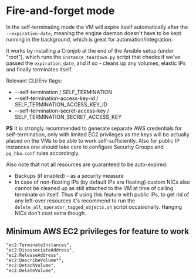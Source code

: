 # Fire-and-forget mode

In the self-terminating mode the VM will expire itself automatically after the `--expiration-date`, meaning the engine
daemon doesn't have to be kept running in the background, which is great for automation/integration. 

It works by installing a Cronjob at the end of the Ansible setup (under "root"), which runs the `instance_teardown.py`
script that checks if we've passed the `expiration_date`, and if so - cleans up any volumes, elastic IPs and finally
terminates itself.

Relevant CLI/Env flags:

  * --self-termination / SELF_TERMINATION
  * --self-termination-access-key-id / SELF_TERMINATION_ACCESS_KEY_ID
  * --self-termination-secret-access-key / SELF_TERMINATION_SECRET_ACCESS_KEY

**PS** It is strongly recommended to generate separate AWS credentials for self-termination, only with limited EC2 privileges
as the keys will be actually placed on the VMs to be able to work self-sufficiently. Also for public IP instances one should
take care to configure Security Groups and `pg_hba.conf` rules accordingly.

Also note that not all resources are guaranteed to be auto-expired:
  * Backups (if enabled) - as a security measure
  * In case of non-floating IPs (by default IPs are floating) custom NICs also cannot be cleaned up as still attached to the VM
    at time of calling terminate on itself. Thus if using this feature with public IPs, to get rid of any left-over resources
    it's recommend to run the `delete_all_operator_tagged_objects.sh` script occasionally. Hanging NICs don't cost extra though.


## Minimum AWS EC2 privileges for feature to work

```
"ec2:TerminateInstances",
"ec2:DisassociateAddress",
"ec2:ReleaseAddress",
"ec2:DescribeVolume*",
"ec2:DetachVolume",
"ec2:DeleteVolume",
```

